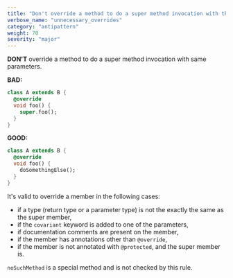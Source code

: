 ```yaml
---
title: "Don't override a method to do a super method invocation with the same parameters"
verbose_name: "unnecessary_overrides"
category: "antipattern"
weight: 70
severity: "major"
---
```

**DON'T** override a method to do a super method invocation with same parameters.

**BAD:**
```dart
class A extends B {
  @override
  void foo() {
    super.foo();
  }
}
```

**GOOD:**
```dart
class A extends B {
  @override
  void foo() {
    doSomethingElse();
  }
}
```

It's valid to override a member in the following cases:

* if a type (return type or a parameter type) is not the exactly the same as the
  super member,
* if the `covariant` keyword is added to one of the parameters,
* if documentation comments are present on the member,
* if the member has annotations other than `@override`,
* if the member is not annotated with `@protected`, and the super member is.

`noSuchMethod` is a special method and is not checked by this rule.


